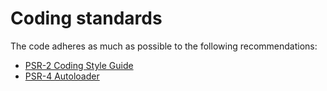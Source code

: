 # Coding standards

The code adheres as much as possible to the following recommendations:

* [PSR-2 Coding Style Guide](http://www.php-fig.org/psr/psr-2/)
* [PSR-4 Autoloader](http://www.php-fig.org/psr/psr-4/)
